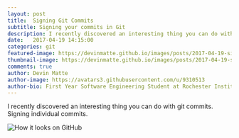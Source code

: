 ```yaml
---
layout: post
title:  Signing Git Commits
subtitle: Signing your commits in Git
description: I recently discovered an interesting thing you can do with git commits. Signing individual commits.
date:   2017-04-19 14:15:00
categories: git
featured-image: https://devinmatte.github.io/images/posts/2017-04-19-signing-git-commits.jpg
thumbnail-image: https://devinmatte.github.io/images/posts/2017-04-19-signing-git-commits.jpg
comments: true
author: Devin Matte
author-image: https://avatars3.githubusercontent.com/u/9310513
author-bio: First Year Software Engineering Student at Rochester Institute of Technology
---
```


I recently discovered an interesting thing you can do with git commits. Signing individual commits.

![How it looks on GitHub](https://devinmatte.github.io/images/posts/2017-04-19-signing-git-commits.jpg)
